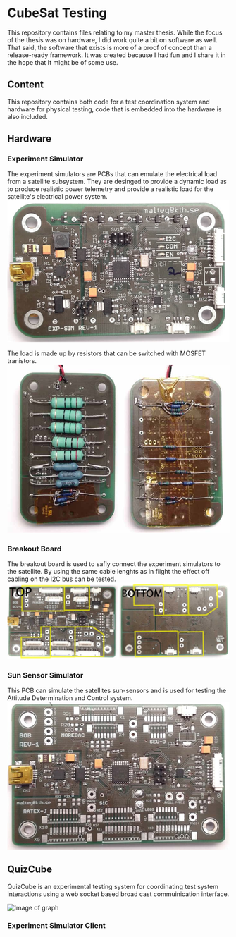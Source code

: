 # CubeSat Testing
This repository contains files relating to my master thesis. While the focus of the thesis was on hardware, I did work quite a bit on software as well. That said, the software that exists is more of a proof of concept than a release-ready framework. It was created because I had fun and I share it in the hope that It might be of some use.

## Content
This repository contains both code for a test coordination system and hardware for physical testing, code that is embedded into the hardware is also included.
 ## Hardware

### Experiment Simulator
The experiment simulators are PCBs that can emulate the electrical load from a satellite subsystem. They are desinged to provide a dynamic load as to produce realistic power telemetry and provide a realistic load for the satellite's electrical power system. 
![alt text](.media/exp_sim_top.jpg)

The load is made up by resistors that can be switched with MOSFET tranistors.
![alt text](.media/bob_resistors.jpg)

### Breakout Board
The breakout board is used to safly connect the experiment simulators to the satellite. By using the same cable lenghts as in flight the effect off cabling on the I2C bus can be tested.
![alt text](.media/topBottomPCB.jpg)

### Sun Sensor Simulator
This PCB can simulate the satellites sun-sensors and is used for testing the Attitude Determination and Control system.
![alt text](.media/sunsensorsim.jpg)

## QuizCube
QuizCube is an experimental testing system for coordinating test system interactions using a web socket based broad cast commuinication interface.

![Image of graph](.media/testingSystem.png|width=60 )

### Experiment Simulator Client
